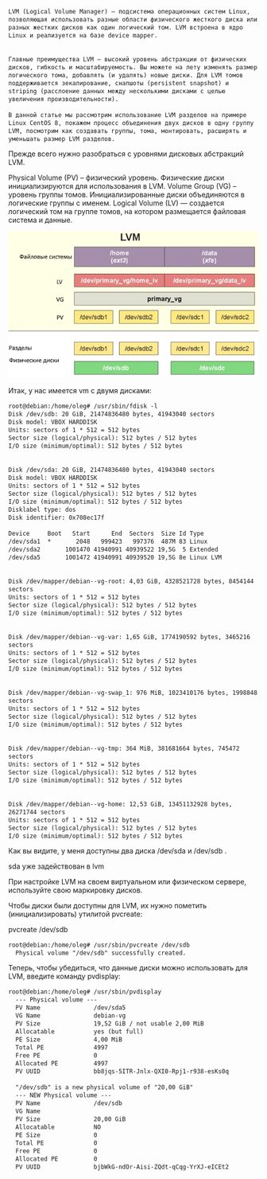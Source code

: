 ```
LVM (Logical Volume Manager) – подсистема операционных систем Linux, позволяющая использовать разные области физического жесткого диска или разных жестких дисков как один логический том. LVM встроена в ядро Linux и реализуется на базе device mapper.


Главные преимущества LVM – высокий уровень абстракции от физических дисков, гибкость и масштабируемость. Вы можете на лету изменять размер логического тома, добавлять (и удалять) новые диски. Для LVM томов поддерживается зекалирование, снапшоты (persistent snapshot) и striping (расслоение данных между несколькими дисками с целью увеличения производительности).

В данной статье мы рассмотрим использование LVM разделов на примере Linux CentOS 8, покажем процесс объединения двух дисков в одну группу LVM, посмотрим как создавать группы, тома, монтировать, расширять и уменьшать размер LVM разделов.
```
Прежде всего нужно разобраться с уровнями дисковых абстракций LVM.

Physical Volume (PV) – физический уровень. Физические диски инициализируются для использования в LVM.
Volume Group (VG) – уровень группы томов. Инициализированные диски объединяются в логические группы с именем.
Logical Volume (LV) — создается логический том на группе томов, на котором размещается файловая система и данные.

![lvm](https://github.com/incid3nt/lvm/blob/main/screen/arhitektura-i-urovni-abstracii-lvm-v-linux.png)

Итак, у нас имеется vm с двумя дисками:
```
root@debian:/home/oleg# /usr/sbin/fdisk -l
Disk /dev/sdb: 20 GiB, 21474836480 bytes, 41943040 sectors
Disk model: VBOX HARDDISK
Units: sectors of 1 * 512 = 512 bytes
Sector size (logical/physical): 512 bytes / 512 bytes
I/O size (minimum/optimal): 512 bytes / 512 bytes


Disk /dev/sda: 20 GiB, 21474836480 bytes, 41943040 sectors
Disk model: VBOX HARDDISK
Units: sectors of 1 * 512 = 512 bytes
Sector size (logical/physical): 512 bytes / 512 bytes
I/O size (minimum/optimal): 512 bytes / 512 bytes
Disklabel type: dos
Disk identifier: 0x708ec17f

Device     Boot   Start      End  Sectors  Size Id Type
/dev/sda1  *       2048   999423   997376  487M 83 Linux
/dev/sda2       1001470 41940991 40939522 19,5G  5 Extended
/dev/sda5       1001472 41940991 40939520 19,5G 8e Linux LVM


Disk /dev/mapper/debian--vg-root: 4,03 GiB, 4328521728 bytes, 8454144 sectors
Units: sectors of 1 * 512 = 512 bytes
Sector size (logical/physical): 512 bytes / 512 bytes
I/O size (minimum/optimal): 512 bytes / 512 bytes


Disk /dev/mapper/debian--vg-var: 1,65 GiB, 1774190592 bytes, 3465216 sectors
Units: sectors of 1 * 512 = 512 bytes
Sector size (logical/physical): 512 bytes / 512 bytes
I/O size (minimum/optimal): 512 bytes / 512 bytes


Disk /dev/mapper/debian--vg-swap_1: 976 MiB, 1023410176 bytes, 1998848 sectors
Units: sectors of 1 * 512 = 512 bytes
Sector size (logical/physical): 512 bytes / 512 bytes
I/O size (minimum/optimal): 512 bytes / 512 bytes


Disk /dev/mapper/debian--vg-tmp: 364 MiB, 381681664 bytes, 745472 sectors
Units: sectors of 1 * 512 = 512 bytes
Sector size (logical/physical): 512 bytes / 512 bytes
I/O size (minimum/optimal): 512 bytes / 512 bytes


Disk /dev/mapper/debian--vg-home: 12,53 GiB, 13451132928 bytes, 26271744 sectors
Units: sectors of 1 * 512 = 512 bytes
Sector size (logical/physical): 512 bytes / 512 bytes
I/O size (minimum/optimal): 512 bytes / 512 bytes

```
Как вы видите, у меня доступны два диска /dev/sda и /dev/sdb .

sda уже задействован в lvm

При настройке LVM на своем виртуальном или физическом сервере, используйте свою маркировку дисков.

Чтобы диски были доступны для LVM, их нужно пометить (инициализировать) утилитой pvcreate:

pvcreate /dev/sdb

```
root@debian:/home/oleg# /usr/sbin/pvcreate /dev/sdb
  Physical volume "/dev/sdb" successfully created.
```
Теперь, чтобы убедиться, что данные диски можно использовать для LVM, введите команду pvdisplay:
```
root@debian:/home/oleg# /usr/sbin/pvdisplay
  --- Physical volume ---
  PV Name               /dev/sda5
  VG Name               debian-vg
  PV Size               19,52 GiB / not usable 2,00 MiB
  Allocatable           yes (but full)
  PE Size               4,00 MiB
  Total PE              4997
  Free PE               0
  Allocated PE          4997
  PV UUID               bb8jqs-5ITR-Jnlx-QXI0-Rpj1-r938-esKs0q

  "/dev/sdb" is a new physical volume of "20,00 GiB"
  --- NEW Physical volume ---
  PV Name               /dev/sdb
  VG Name
  PV Size               20,00 GiB
  Allocatable           NO
  PE Size               0
  Total PE              0
  Free PE               0
  Allocated PE          0
  PV UUID               bjbWkG-ndOr-Aisi-ZQdt-qCqg-YrXJ-eICEt2
```